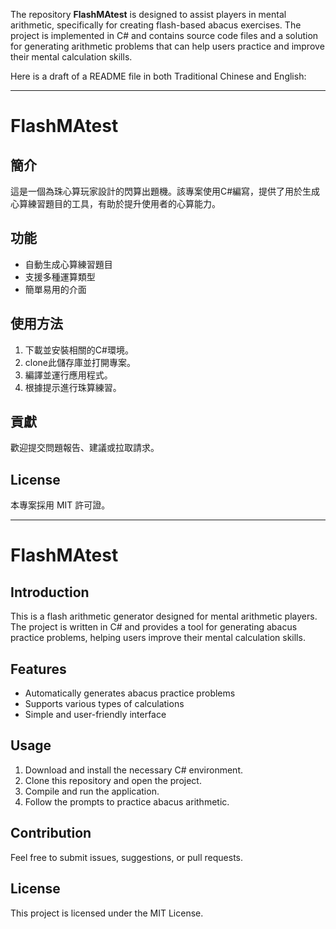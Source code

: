 The repository **FlashMAtest** is designed to assist players in mental arithmetic, specifically for creating flash-based abacus exercises. The project is implemented in C# and contains source code files and a solution for generating arithmetic problems that can help users practice and improve their mental calculation skills. 

Here is a draft of a README file in both Traditional Chinese and English:

---

# FlashMAtest

## 簡介
這是一個為珠心算玩家設計的閃算出題機。該專案使用C#編寫，提供了用於生成心算練習題目的工具，有助於提升使用者的心算能力。

## 功能
- 自動生成心算練習題目
- 支援多種運算類型
- 簡單易用的介面

## 使用方法
1. 下載並安裝相關的C#環境。
2. clone此儲存庫並打開專案。
3. 編譯並運行應用程式。
4. 根據提示進行珠算練習。

## 貢獻
歡迎提交問題報告、建議或拉取請求。

## License
本專案採用 MIT 許可證。

---

# FlashMAtest

## Introduction
This is a flash arithmetic generator designed for mental arithmetic players. The project is written in C# and provides a tool for generating abacus practice problems, helping users improve their mental calculation skills.

## Features
- Automatically generates abacus practice problems
- Supports various types of calculations
- Simple and user-friendly interface

## Usage
1. Download and install the necessary C# environment.
2. Clone this repository and open the project.
3. Compile and run the application.
4. Follow the prompts to practice abacus arithmetic.

## Contribution
Feel free to submit issues, suggestions, or pull requests.

## License
This project is licensed under the MIT License. 
